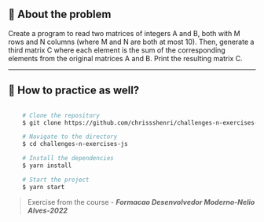 ## 👀 About the problem

Create a program to read two matrices of integers A and B, both with M rows and N columns (where M and N are both at most 10). Then, generate a third matrix C where each element is the sum of the corresponding elements from the original matrices A and B. Print the resulting matrix C.

---

## 📁 How to practice as well?

```bash

    # Clone the repository
    $ git clone https://github.com/chrissshenri/challenges-n-exercises-js.git

    # Navigate to the directory
    $ cd challenges-n-exercises-js

    # Install the dependencies
    $ yarn install

    # Start the project
    $ yarn start

```

> 
> Exercise from the course - ***Formacao Desenvolvedor Moderno-Nelio Alves-2022***

